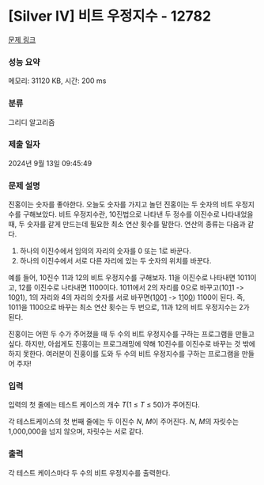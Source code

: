 # [Silver IV] 비트 우정지수 - 12782 

[문제 링크](https://www.acmicpc.net/problem/12782) 

### 성능 요약

메모리: 31120 KB, 시간: 200 ms

### 분류

그리디 알고리즘

### 제출 일자

2024년 9월 13일 09:45:49

### 문제 설명

<p>진홍이는 숫자를 좋아한다. 오늘도 숫자를 가지고 놀던 진홍이는 두 숫자의 비트 우정지수를 구해보았다. 비트 우정지수란, 10진법으로 나타낸 두 정수를 이진수로 나타내었을 때, 두 숫자를 같게 만드는데 필요한  최소 연산 횟수를 말한다. 연산의 종류는 다음과 같다.</p>

<ol>
	<li>하나의 이진수에서 임의의 자리의 숫자를 0 또는 1로 바꾼다.</li>
	<li>하나의 이진수에서 서로 다른 자리에 있는 두 숫자의 위치를 바꾼다.</li>
</ol>

<p>예를 들어, 10진수 11과 12의 비트 우정지수를 구해보자. 11을 이진수로 나타내면 1011이고, 12를 이진수로 나타내면 1100이다. 1011에서 2의 자리를 0으로 바꾸고(10<u>1</u>1 -> 10<u>0</u>1), 1의 자리와 4의 자리의 숫자를 서로 바꾸면(1<u>0</u>0<u>1</u> -> 1<u>1</u>0<u>0</u>) 1100이 된다. 즉, 1011을 1100으로 바꾸는 최소 연산 횟수는 두 번으로, 11과 12의 비트 우정지수는 2가 된다.</p>

<p>진홍이는 어떤 두 수가 주어졌을 때 두 수의 비트 우정지수를 구하는 프로그램을 만들고 싶다. 하지만, 아쉽게도 진홍이는 프로그래밍에 약해 10진수를 이진수로 바꾸는 것 밖에 하지 못한다. 여러분이 진홍이를 도와 두 수의 비트 우정지수를 구하는 프로그램을 만들어 주자!</p>

### 입력 

 <p>입력의 첫 줄에는 테스트 케이스의 개수 <em>T</em>(1 ≤ <em>T</em> ≤ 50)가 주어진다.</p>

<p>각 테스트케이스의 첫 번째 줄에는 두 이진수 <em>N</em>, <em>M</em>이 주어진다. <em>N</em>, <em>M</em>의 자릿수는 1,000,000을 넘지 않으며, 자릿수는 서로 같다.</p>

### 출력 

 <p>각 테스트 케이스마다 두 수의 비트 우정지수를 출력한다.</p>

